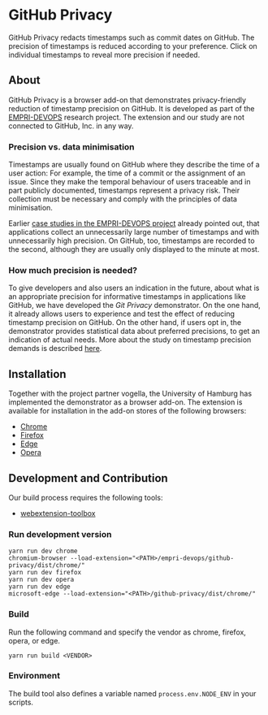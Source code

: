 # GitHub Privacy

GitHub Privacy redacts timestamps such as commit dates on GitHub.
The precision of timestamps is reduced according to your preference.
Click on individual timestamps to reveal more precision if needed.

## About

GitHub Privacy is a browser add-on that demonstrates privacy-friendly reduction of timestamp precision on GitHub.
It is developed as part of the [EMPRI-DEVOPS](https://empri-devops.de/) research project.
The extension and our study are not connected to GitHub, Inc. in any way.

### Precision vs. data minimisation

Timestamps are usually found on GitHub where they describe the time of a user action:
For example, the time of a commit or the assignment of an issue.
Since they make the temporal behaviour of users traceable and in part publicly documented,
timestamps represent a privacy risk.
Their collection must be necessary and comply with the principles of data minimisation.

Earlier [case studies in the EMPRI-DEVOPS project](https://doi.org/10.1007/978-3-030-31500-9_9) already pointed out,
that applications collect an unnecessarily large number of timestamps and with unnecessarily high precision.
On GitHub, too, timestamps are recorded to the second, although they are usually only displayed to the minute at most.


### How much precision is needed?

To give developers and also users an indication in the future,
about what is an appropriate precision for informative timestamps in applications like GitHub,
we have developed the _Git Privacy_ demonstrator.
On the one hand, it already allows users to experience and test the effect of reducing timestamp precision on GitHub.
On the other hand, if users opt in, the demonstrator provides statistical data about preferred precisions,
to get an indication of actual needs.
More about the study on timestamp precision demands is described [here](https://empri-devops.de/timestamp-precision-study/).


## Installation

Together with the project partner vogella, the University of Hamburg has implemented the demonstrator as a browser add-on.
The extension is available for installation in the add-on stores of the following browsers:

- [Chrome](https://chrome.google.com/webstore/detail/github-privacy/dnnaopdmfcnmfjidhjchjcpeloangenl)
- [Firefox](https://addons.mozilla.org/firefox/addon/github-privacy/)
- [Edge](https://microsoftedge.microsoft.com/addons/detail/github-privacy/ejgfdgcflfnoedplfojcmekoilmafddl)
- [Opera](https://addons.opera.com/de/extensions/details/github-privacy/)


## Development and Contribution

Our build process requires the following tools:

* [webextension-toolbox](https://github.com/HaNdTriX/webextension-toolbox)

### Run development version

```
yarn run dev chrome
chromium-browser --load-extension="<PATH>/empri-devops/github-privacy/dist/chrome/"
yarn run dev firefox
yarn run dev opera
yarn run dev edge
microsoft-edge --load-extension="<PATH>/github-privacy/dist/chrome/"
```

### Build

Run the following command and specify the vendor as chrome, firefox, opera, or edge.
```
yarn run build <VENDOR>
```

### Environment

The build tool also defines a variable named `process.env.NODE_ENV` in your scripts.
